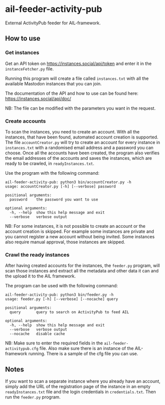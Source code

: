 # ail-feeder-activity-pub

External ActivityPub feeder for AIL-framework.

## How to use

### Get instances

Get an API token on https://instances.social/api/token and enter it in the `instanceFetcher.py` file. 

Running this program will create a file called `instances.txt` with all the available Mastodon instances that you can join.

The documentation of the API and how to use can be found here: https://instances.social/api/doc/

NB: The file can be modified with the parameters you want in the request.

### Create accounts

To scan the instances, you need to create an account. With all the instances, that have been found, automated account creation is supported. The file `accountCreator.py` will try to create an account for every instance in `instances.txt` with a randomised email address and a password you can choose. Once all the accounts have been created, the program also verifies the email addresses of the accounts and saves the instances, which are ready to be crawled, in `readyInstances.txt`.

Use the program with the following command:
```
ail-feeder-activity-pub: python3 bin/accountCreator.py -h
usage: accountCreator.py [-h] [--verbose] password

positional arguments:
  password    the password you want to use

optional arguments:
  -h, --help  show this help message and exit
  --verbose   verbose output
```

NB: For some instances, it is not possible to create an account or the account creation is skipped. For example some instances are private and you cannot register a new account without being invited. Some instances also require manual approval, those instances are skipped.

### Crawl the ready instances

After having created accounts for the instances, the `feeder.py` program, will scan those instances and extract all the metadata and other data it can and the upload it to the AIL framework.

The program can be used with the following command:
```
ail-feeder-activity-pub: python3 bin/feeder.py -h        
usage: feeder.py [-h] [--verbose] [--nocache] query

positional arguments:
  query       query to search on ActivityPub to feed AIL

optional arguments:
  -h, --help  show this help message and exit
  --verbose   verbose output
  --nocache   disable cache
```

NB: Make sure to enter the required fields in the `ail-feeder-activitypub.cfg` file. Also make sure there is an instance of the AIL-framework running. There is a sample of the cfg file you can use.

## Notes

If you want to scan a separate instance where you already have an account, simply add the URL of the registration page of the instance in an empty `readyInstances.txt` file and the login credentials in `credentials.txt`. Then run the `feeder.py` program.